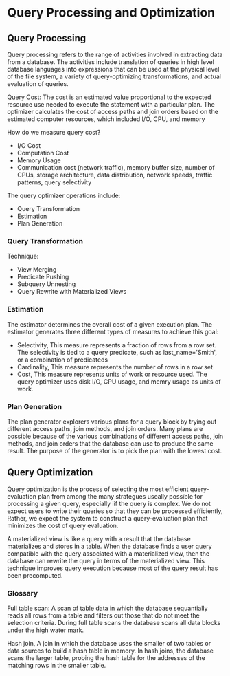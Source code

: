 # Query Processing and Optimization

## Query Processing
Query processing refers to the range of activities involved in extracting data from a database. The activities include translation of queries in high level database languages into expressions that can be used at the physical level of the file system, a variety of query-optimizing transformations, and actual evaluation of queries.

Query Cost: The cost is an estimated value proportional to the expected resource use needed to execute the statement with a particular plan. The optimizer calculates the cost of access paths and join orders based on the estimated computer resources, which included I/O, CPU, and memory

How do we measure query cost?

* I/O Cost
* Computation Cost
* Memory Usage
* Communication cost (network traffic), memory buffer size, number of CPUs, storage architecture, data distribution, network speeds, traffic patterns, query selectivity

The query optimizer operations include:

* Query Transformation
* Estimation
* Plan Generation

### Query Transformation 
Technique:

* View Merging
* Predicate Pushing
* Subquery Unnesting
* Query Rewrite with Materialized Views

### Estimation
The estimator determines the overall cost of a given execution plan. The estimator generates three different types of measures to achieve this goal:

* Selectivity, This measure represents a fraction of rows from a row set. The selectivity is tied to a query predicate, such as last_name='Smith', or a combination of predicateds
* Cardinality, This measure represents the number of rows in a row set
* Cost, This measure represents units of work or resource used. The query optimizer uses disk I/O, CPU usage, and memry usage as units of work.

### Plan Generation
The plan generator explorers various plans for a query block by trying out different access paths, join methods, and join orders. Many plans are possible because of the various combinations of different access paths, join methods, and join orders that the database can use to produce the same result. The purpose of the generator is to pick the plan with the lowest cost.

## Query Optimization

Query optimization is the process of selecting the most efficient query-evaluation plan from among the many strategues useally possible for processing a given query, especially iif the query is complex. We do not expect users to write their queries so that they can be processed efficiently, Rather, we expect the system to construct a query-evaluation plan that minimizes the cost of query evaluation.

A materialized view is like a query with a result that the database materializes and stores in a table. When the database finds a user query compatible with the query associated with a materialized view, then the database can rewrite the query in terms of the materialized view. This technique improves query execution because most of the query result has been precomputed.

### Glossary

Full table scan: A scan of table data in which the database sequantially reads all rows from a table and filters out those that do not meet the selection criteria. During full table scans the database scans all data blocks under the high water mark.

Hash join, A join in which the database uses the smaller of two tables or data sources to build a hash table in memory. In hash joins, the database scans the larger table, probing the hash table for the addresses of the matching rows in the smaller table.

